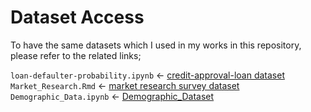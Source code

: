 # Dataset Access

To have the same datasets which I used in my works in this repository, please refer to the related links;

`loan-defaulter-probability.ipynb` <- [credit-approval-loan dataset](https://www.kaggle.com/samanemami/credit-approval-loan)
`Market_Research.Rmd` <- [market research survey dataset](https://www.kaggle.com/samanemami/market-research-surveyn)
`Demographic_Data.ipynb` <- [Demographic_Dataset](https://www.kaggle.com/samanemami/demographic-data)
